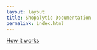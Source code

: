 ```yaml
---
layout: layout
title: Shopalytic Documentation
permalink: index.html
---   
```


[How it works](how_it_works.html)
